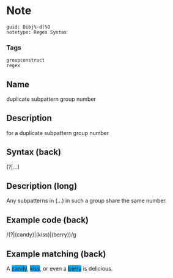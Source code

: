 # Note
```
guid: Dibj%-d(%O
notetype: Regex Syntax
```

### Tags
```
groupconstruct
regex
```

## Name
duplicate subpattern group number

## Description
for a duplicate subpattern group number

## Syntax (back)
<div>(?|...)</div>

## Description (long)
<div><div><div>Any subpatterns in (...) in such a group share the same number.</div></div></div>

## Example code (back)
<div>/(?|(candy)|(kiss)|(berry))/g</div>

## Example matching (back)
A <span style="background-color: rgb(0, 170, 255);">candy</span>, <span style="background-color: rgb(0, 170, 255);">kiss</span>, or even a <span style="background-color: rgb(0, 170, 255);">berry</span> is delicious.
